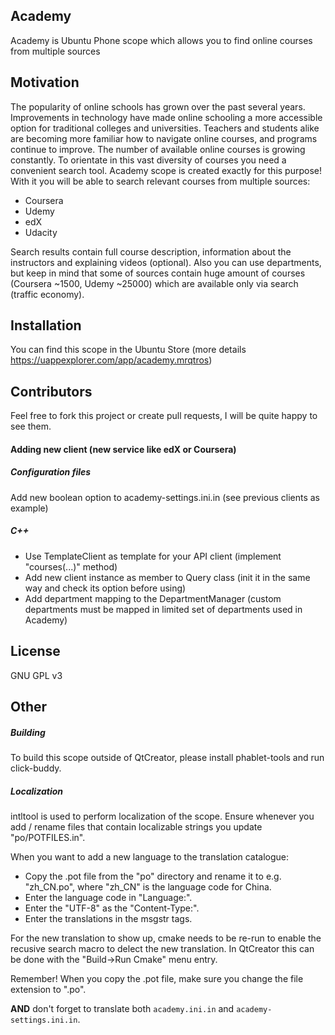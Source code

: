 ## Academy

Academy is Ubuntu Phone scope which allows you to find online courses from multiple sources

## Motivation

The popularity of online schools has grown over the past several years. Improvements in technology have made online schooling a more accessible option for traditional colleges and universities. Teachers and students alike are becoming more familiar how to navigate online courses, and programs continue to improve. The number of available online courses is growing constantly. To orientate in this vast diversity of courses you need a convenient search tool. Academy scope is created exactly for this purpose! With it you will be able to search relevant courses from multiple sources: 
* Coursera 
* Udemy 
* edX 
* Udacity 

Search results contain full course description, information about the instructors and explaining videos (optional). Also you can use departments, but keep in mind that some of sources contain huge amount of courses (Coursera ~1500, Udemy ~25000) which are available only via search (traffic economy).

## Installation

You can find this scope in the Ubuntu Store (more details https://uappexplorer.com/app/academy.mrqtros)

## Contributors

Feel free to fork this project or create pull requests, I will be quite happy to see them.

#### Adding new client (new service like edX or Coursera)

##### Configuration files
Add new boolean option to academy-settings.ini.in (see previous clients as example) 

##### C++
* Use TemplateClient as template for your API client (implement "courses(...)" method)
* Add new client instance as member to Query class (init it in the same way and check its option before using)
* Add department mapping to the DepartmentManager (custom departments must be mapped in limited set of departments used in Academy)

## License

GNU GPL v3

## Other

##### Building

To build this scope outside of QtCreator, please install phablet-tools and run click-buddy.

##### Localization

intltool is used to perform localization of the scope. Ensure whenever you add / rename files
that contain localizable strings you update "po/POTFILES.in".

When you want to add a new language to the translation catalogue:

 * Copy the .pot file from the "po" directory and rename it to e.g. "zh_CN.po", 
   where "zh_CN" is the language code for China.
 * Enter the language code in "Language:".
 * Enter the "UTF-8" as the "Content-Type:".
 * Enter the translations in the msgstr tags.

For the new translation to show up, cmake needs to be re-run to enable the recusive search
macro to delect the new translation. In QtCreator this can be done with the "Build->Run Cmake"
menu entry.

Remember! When you copy the .pot file, make sure you change the file extension to ".po".

**AND** don't forget to translate both `academy.ini.in` and `academy-settings.ini.in`.

